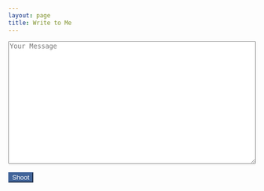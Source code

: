 ```yaml
---
layout: page
title: Write to Me
---
```


<form action="https://getsimpleform.com/messages?form_api_token=d426edc47a3521586326ed490eb2e371" method="post">
    <textarea placeholder="Your Message" name="message" style="width: 100%; height: 250px"></textarea><br><br>
    <input type="submit" value="Shoot" id="submit" style="font-family: Arial; color: white; background-color: #42659A; border-color: #42659A"/>
</form>